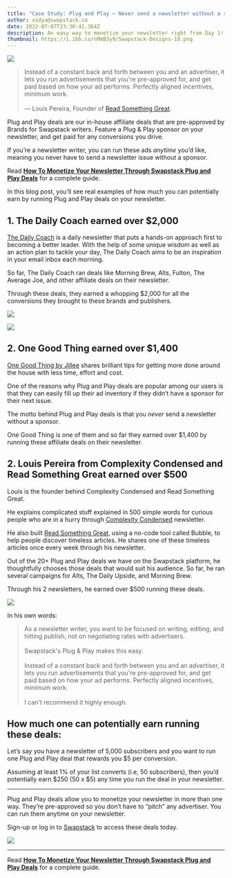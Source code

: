 ```yaml
---
title: "Case Study: Plug and Play — Never send a newsletter without a sponsor."
author: vidya@swapstack.co
date: 2022-07-07T23:30:41.364Z
description: An easy way to monetize your newsletter right from Day 1!
thumbnail: https://i.ibb.co/nMmB3y9/Swapstack-Designs-10.png
---
```

![](https://i.ibb.co/nMmB3y9/Swapstack-Designs-10.png)

> Instead of a constant back and forth between you and an advertiser, it lets you run advertisements that you're pre-approved for, and get paid based on how your ad performs. Perfectly aligned incentives, minimum work.\
> \
> — Louis Pereira, Founder of [Read Something Great](https://readsomethinggreat.com/).

Plug and Play deals are our in-house affiliate deals that are pre-approved by Brands for Swapstack writers. Feature a Plug & Play sponsor on your newsletter, and get paid for any conversions you drive.

If you’re a newsletter writer, you can run these ads *anytime* you’d like, meaning you never have to send a newsletter issue without a sponsor.

Read **[How To Monetize Your Newsletter Through Swapstack Plug and Play Deals](https://swapstack.co/how-to-monetize-your-newsletter-through-swapstack-plug-and-play-deals/)** for a complete guide.

In this blog post, you’ll see real examples of how much you can potentially earn by running Plug and Play deals on your newsletter.

## 1. The Daily Coach earned over $2,000

[The Daily Coach](https://www.thedaily.coach/) is a daily newsletter that puts a hands-on approach first to becoming a better leader. With the help of some unique wisdom as well as an action plan to tackle your day, The Daily Coach aims to be an inspiration in your email inbox each morning.

So far, The Daily Coach ran deals like Morning Brew, Alts, Fulton, The Average Joe, and other affiliate deals on their newsletter.

Through these deals, they earned a whopping $2,000 for all the conversions they brought to these brands and publishers.

![](https://i.ibb.co/w4tKBC3/screenshot-19.png)

![](https://i.ibb.co/nf8WwhK/screenshot-20.png)

## 2. One Good Thing earned over $1,400

[One Good Thing by Jillee](https://www.onegoodthingbyjillee.com/newsletter/) shares brilliant tips for getting more done around the house with less time, effort and cost.

One of the reasons why Plug and Play deals are popular among our users is that they can easily fill up their ad inventory if they didn’t have a sponsor for their next issue.

The motto behind Plug and Play deals is that you *never* send a newsletter without a sponsor.

One Good Thing is one of them and so far they earned over $1,400 by running these affiliate deals on their newsletter.

## 2. Louis Pereira from Complexity Condensed and Read Something Great earned over $500

Louis is the founder behind Complexity Condensed and Read Something Great.

He explains complicated stuff explained in 500 simple words for curious people who are in a hurry through [Complexity Condensed](https://www.complexitycondensed.com/) newsletter.

He also built [Read Something Great](https://www.readsomethinggreat.com/), using a no-code tool called Bubble, to help people discover timeless articles. He shares one of these timeless articles once every week through his newsletter.

Out of the 20+ Plug and Play deals we have on the Swapstack platform, he thoughtfully chooses those deals that would suit his audience. So far, he ran several campaigns for Alts, The Daily Upside, and Morning Brew.

Through his 2 newsletters, he earned over $500 running these deals.

![](https://i.ibb.co/c80t6Gh/screenshot-33.png)

In his own words:

> As a newsletter writer, you want to be focused on writing, editing, and hitting publish, not on negotiating rates with advertisers.\
> \
> Swapstack's Plug & Play makes this easy.\
> \
> Instead of a constant back and forth between you and an advertiser, it lets you run advertisements that you're pre-approved for, and get paid based on how your ad performs. Perfectly aligned incentives, minimum work.\
> \
> I can't recommend it highly enough.

## **How much one can potentially earn running these deals:**

Let’s say you have a newsletter of 5,000 subscribers and you want to run one Plug and Play deal that rewards you $5 per conversion.

Assuming at least 1% of your list converts (i.e, 50 subscribers), then you’d potentially earn $250 (50 x $5) any time you run the deal in your newsletter.

- - -

Plug and Play deals allow you to monetize your newsletter in more than one way. They’re pre-approved so you don’t have to “pitch” any advertiser. You can run them anytime on your newsletter.

Sign-up or log in to [Swapstack](https://swapstack.co/) to access these deals today.

![](https://i.ibb.co/y5YjJ36/Untitled-1.png)

- - -

Read **[How To Monetize Your Newsletter Through Swapstack Plug and Play Deals](https://swapstack.co/how-to-monetize-your-newsletter-through-swapstack-plug-and-play-deals/)** for a complete guide.